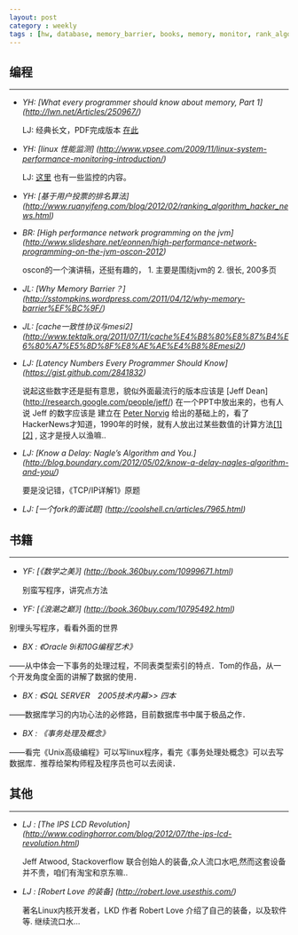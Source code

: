```yaml
---
layout: post
category : weekly
tags : [hw, database, memory_barrier, books, memory, monitor, rank_algorithm, cache, tcp, networking]
---
```


## 编程 
----------

- _YH: [What every programmer should know about memory, Part 1] (http://lwn.net/Articles/250967/)_

  LJ: 经典长文，PDF完成版本 [在此](http://www.akkadia.org/drepper/cpumemory.pdf)

- _YH: [linux 性能监测] (http://www.vpsee.com/2009/11/linux-system-performance-monitoring-introduction/)_

  LJ: [这里](http://tldp.org/LDP/sag/html/system-monitoring.html) 也有一些监控的内容。

- _YH: [基于用户投票的排名算法] (http://www.ruanyifeng.com/blog/2012/02/ranking_algorithm_hacker_news.html)_

- _BR: [High performance network programming on the jvm] (http://www.slideshare.net/eonnen/high-performance-network-programming-on-the-jvm-oscon-2012)_

   oscon的一个演讲稿，还挺有趣的， 1. 主要是围绕jvm的 2. 很长, 200多页

- _JL: [Why Memory Barrier？] (http://sstompkins.wordpress.com/2011/04/12/why-memory-barrier%EF%BC%9F/)_

- _JL: [cache一致性协议与mesi2] (http://www.tektalk.org/2011/07/11/cache%E4%B8%80%E8%87%B4%E6%80%A7%E5%8D%8F%E8%AE%AE%E4%B8%8Emesi2/)_

- _LJ: [Latency Numbers Every Programmer Should Know] (https://gist.github.com/2841832)_

   说起这些数字还是挺有意思，貌似外面最流行的版本应该是 [Jeff Dean] (http://research.google.com/people/jeff/) 在一个PPT中放出来的，也有人说 Jeff 的数字应该是
 建立在 [Peter Norvig](http://norvig.com/) 给出的基础上的，看了HackerNews才知道，1990年的时候，就有人放出过某些数值的计算方法[\[1\]](http://news.ycombinator.com/item?id=4048204) [\[2\]](http://www.bitmover.com/lmbench/lmbench-usenix.pdf) , 这才是授人以渔嘛..

- _LJ: [Know a Delay: Nagle’s Algorithm and You.] (http://blog.boundary.com/2012/05/02/know-a-delay-nagles-algorithm-and-you/)_

   要是没记错，《TCP/IP详解1》原题

- _LJ: [一个fork的面试题] (http://coolshell.cn/articles/7965.html)_


## 书籍 
-------------

 - _YF: [《数学之美》] (http://book.360buy.com/10999671.html)_

   别蛮写程序，讲究点方法

 - _YF: [《浪潮之巅》] (http://book.360buy.com/10795492.html)_

  别埋头写程序，看看外面的世界

 - _BX : 《Oracle 9i和10G编程艺术》_

  ――从中体会一下事务的处理过程，不同表类型索引的特点．Tom的作品，从一个开发角度全面的讲解了数据的使用．

 - _BX : 《SQL SERVER　2005技术内幕>> 四本_

  ――数据库学习的内功心法的必修路，目前数据库书中属于极品之作．

 - _BX : 《事务处理及概念》_

  ――看完《Unix高级编程》可以写linux程序，看完《事务处理处概念》可以去写数据库．推荐给架构师程及程序员也可以去阅读．


## 其他
---------------

- _LJ : [The IPS LCD Revolution] (http://www.codinghorror.com/blog/2012/07/the-ips-lcd-revolution.html)_

  Jeff Atwood, Stackoverflow 联合创始人的装备,众人流口水吧,然而这套设备并不贵，咱们有淘宝和京东嘛..

- _LJ : [Robert Love 的装备] (http://robert.love.usesthis.com/)_

  著名Linux内核开发者，LKD 作者 Robert Love 介绍了自己的装备，以及软件等. 继续流口水...
